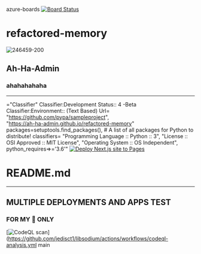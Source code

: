 azure-boards
[![Board Status](https://dev.azure.com/sexflixxxvip00/e7094246-55f1-4363-a6e2-9f303d71fb21/7de62b11-dd72-45f1-b89d-c5745447889e/_apis/work/boardbadge/f1685f12-3281-4b5e-a0c6-ba64897ff235)](https://dev.azure.com/sexflixxxvip00/e7094246-55f1-4363-a6e2-9f303d71fb21/_boards/board/t/7de62b11-dd72-45f1-b89d-c5745447889e/Microsoft.RequirementCategory)
# refactored-memory
![246459-200](https://user-images.githubusercontent.com/118419708/205466524-0d919823-fddd-464c-a4b8-c05b25c01b6e.png)
## Ah-Ha-Admin ##
### ahahahahaha ###
------------------
<key><id>="Classifier" 
Classifier:Development Status:: 4 -Beta
Classifier:Environment:: (Text Based) Url=
    "https://github.com/pypa/sampleproject",  
    "https://ah-ha-admin.github.io/refactored-memory"
    packages=setuptools.find_packages(),  # A list of all packages for Python to distribute!
    classifiers=
        "Programming Language :: Python :: 3",
        "License :: OSI Approved :: MIT License",
        "Operating System :: OS Independent",
    python_requires=>='3.6'" </key></id>
[![Deploy Next.js site to Pages](https://github.com/ah-ha-admin/refactored-memory/actions/workflows/nextjs.yml/badge.svg?branch=main&event=page_build)](https://github.com/ah-ha-admin/refactored-memory/actions/workflows/nextjs.yml)
# README.md
------------
## MULTIPLE DEPLOYMENTS AND APPS TEST
### FOR MY 👀 ONLY
[![CodeQL scan](https://github.com/jedisct1/libsodium/actions/workflows/codeql-analysis.yml/badge.svg)](https://github.com/jedisct1/libsodium/actions/workflows/codeql-analysis.yml
main